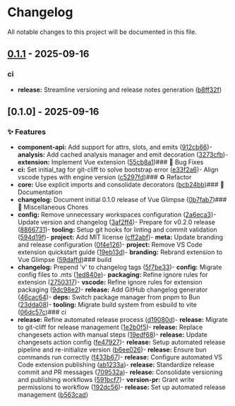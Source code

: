 # Changelog

All notable changes to this project will be documented in this file.
## [0.1.1](https://github.com/vofronte/vue-glimpse/compare/v0.1.0...v0.1.1) - 2025-09-16
### ci
- **release:** Streamline versioning and release notes generation ([b8ff32f](https://github.com/vofronte/vue-glimpse/commit/b8ff32f4fc3b398ed87000b854bc87fa6fc45294))
## [0.1.0] - 2025-09-16
### ✨ Features
- **component-api:** Add support for attrs, slots, and emits ([912cb66](https://github.com/vofronte/vue-glimpse/commit/912cb666e477ac6aa1f930f38a75080a23bada4e))- **analysis:** Add cached analysis manager and emit decoration ([3273cfb](https://github.com/vofronte/vue-glimpse/commit/3273cfb9646b4065522c4793197d34e5ea089e9e))- **extension:** Implement Vue extension ([55cb8a1](https://github.com/vofronte/vue-glimpse/commit/55cb8a10e77015206306f5f63e6a3db5729395cc))### 🐛 Bug Fixes
- **ci:** Set initial_tag for git-cliff to solve bootstrap error ([e33f2a6](https://github.com/vofronte/vue-glimpse/commit/e33f2a69cc57caeb4706a0c7814c124a1c64ad17))- Align vscode types with engine version ([c5297fd](https://github.com/vofronte/vue-glimpse/commit/c5297fdcbaa116acd0d9c38e96057043764e9826))### ♻️ Refactor
- **core:** Use explicit imports and consolidate decorators ([bcb24bb](https://github.com/vofronte/vue-glimpse/commit/bcb24bb0d5f7a2de2c840c95f59f55d672f081b2))### 📝 Documentation
- **changelog:** Document initial 0.1.0 release of Vue Glimpse ([0b7fab7](https://github.com/vofronte/vue-glimpse/commit/0b7fab712a55e505a0a1a6e981bd8bb0f3460a99))### 🧹 Miscellaneous Chores
- **config:** Remove unnecessary workspaces configuration ([2a6eca3](https://github.com/vofronte/vue-glimpse/commit/2a6eca3844abd0016214b824ceec4b3a145b437d))- Update version and changelog ([3af2ff4](https://github.com/vofronte/vue-glimpse/commit/3af2ff4b336e56d66fa0dc0f2b2bc96275b9d422))- Prepare for v0.2.0 release ([8866731](https://github.com/vofronte/vue-glimpse/commit/8866731dc778d55cc98f22846e0c04cb25125934))- **tooling:** Setup git hooks for linting and commit validation ([594d19f](https://github.com/vofronte/vue-glimpse/commit/594d19fe5d6b2181303eb20f42049e95436289cb))- **project:** Add MIT license ([cff2abf](https://github.com/vofronte/vue-glimpse/commit/cff2abfad2c0c31c0e5235a9432e8fca144b8642))- **meta:** Update branding and release configuration ([0f4e126](https://github.com/vofronte/vue-glimpse/commit/0f4e126fe1b841af63c3c7aa3bbf16920abb780f))- **project:** Remove VS Code extension quickstart guide ([19eb13d](https://github.com/vofronte/vue-glimpse/commit/19eb13df353b0a5a864e5069999a8a7c94cea41d))- **branding:** Rebrand extension to Vue Glimpse ([59daffd](https://github.com/vofronte/vue-glimpse/commit/59daffd984c6db854358b9a53cefeb582eb1a92c))### build
- **changelog:** Prepend 'v' to changelog tags ([5f7be33](https://github.com/vofronte/vue-glimpse/commit/5f7be33cb1d23cf2288dfc32ae9c035bfc6f5653))- **config:** Migrate config files to .mts ([1ed840e](https://github.com/vofronte/vue-glimpse/commit/1ed840e99f011e4b7c79ce73057f707196c39dce))- **packaging:** Refine ignore rules for extension ([2750317](https://github.com/vofronte/vue-glimpse/commit/275031781916604e31cb43a04ff9b0c7c249d712))- **vscode:** Refine ignore rules for extension packaging ([9dc98e2](https://github.com/vofronte/vue-glimpse/commit/9dc98e282122bae34321605273a88d0a145402da))- **release:** Add GitHub changelog generator ([46cac64](https://github.com/vofronte/vue-glimpse/commit/46cac64c69af230c916e5eda4befa3245c2a7ef1))- **deps:** Switch package manager from pnpm to Bun ([23dda08](https://github.com/vofronte/vue-glimpse/commit/23dda08ebe6cab9b9c43478ba96875c80eaa4c77))- **tooling:** Migrate build system from esbuild to vite ([06dc57c](https://github.com/vofronte/vue-glimpse/commit/06dc57ca8b9ff7b490201f04b0d01cc3bd72b5aa))### ci
- **release:** Refine automated release process ([d19080d](https://github.com/vofronte/vue-glimpse/commit/d19080dfa58a81e79edbe259f28665c2e11558e3))- **release:** Migrate to git-cliff for release management ([1e2b0f5](https://github.com/vofronte/vue-glimpse/commit/1e2b0f55cc4142950d333cef74ed7bceeaa3ebff))- **release:** Replace changesets action with manual steps ([19edf68](https://github.com/vofronte/vue-glimpse/commit/19edf68a90b40356ba1976e7a9d6d70fb6aecca8))- **release:** Update changesets action config ([fe47927](https://github.com/vofronte/vue-glimpse/commit/fe479272a70ab1d6c6a79bf9db57007787b28e60))- **release:** Setup automated release pipeline and re-initialize version ([b6ee026](https://github.com/vofronte/vue-glimpse/commit/b6ee0261c3f8537094cdbdaf8a9881c6a0db84c8))- **release:** Ensure bun commands run correctly ([f433b67](https://github.com/vofronte/vue-glimpse/commit/f433b672f5b507f27eb08284c8b6a29e2f02ad88))- **release:** Configure automated VS Code extension publishing ([ab1233a](https://github.com/vofronte/vue-glimpse/commit/ab1233a1559c972bbc62979502ec78f1d31eea60))- **release:** Standardize release commit and PR messages ([709532a](https://github.com/vofronte/vue-glimpse/commit/709532a0d1257c15a477364b54eae83231d3a46c))- **release:** Consolidate versioning and publishing workflows ([591bcf7](https://github.com/vofronte/vue-glimpse/commit/591bcf7fd99821b6cd7ef2661b7729cccf0d6843))- **version-pr:** Grant write permissions to workflow ([192dc56](https://github.com/vofronte/vue-glimpse/commit/192dc56f1c3c267c01df4b16d85fa0496f6f25c3))- **release:** Set up automated release management ([b563cad](https://github.com/vofronte/vue-glimpse/commit/b563cad12c7742a6d9c90437c17a81e552c7c1a1))
<!-- generated by git-cliff -->
